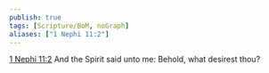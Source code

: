 ```yaml
---
publish: true
tags: [Scripture/BoM, noGraph]
aliases: ["1 Nephi 11:2"]
---
```

[1 Nephi 11:2](https://churchofjesuschrist.org/study/scriptures/bofm/1-ne/11?lang=eng&id=p2#p2) And the Spirit said unto me: Behold, what desirest thou?

